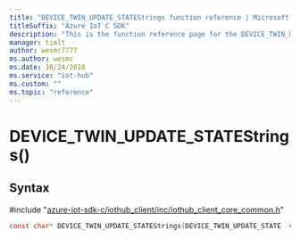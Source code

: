 ```yaml
---                             
title: "DEVICE_TWIN_UPDATE_STATEStrings function reference | Microsoft Docs" 
titleSuffix: "Azure IoT C SDK"            
description: "This is the function reference page for the DEVICE_TWIN_UPDATE_STATEStrings() function in the Azure IoT C SDK. This SDK is used with Azure IoT Hub and Azure IoT Hub Device Provisioning Service"            
manager: timlt                 
author: wesmc7777              
ms.author: wesmc               
ms.date: 10/24/2018                    
ms.service: "iot-hub"             
ms.custom: ""                
ms.topic: "reference"        
---                            
```


# DEVICE_TWIN_UPDATE_STATEStrings()

## Syntax

\#include "[azure-iot-sdk-c/iothub_client/inc/iothub_client_core_common.h](../iothub-client-core-common-h.md)"  
```C
const char* DEVICE_TWIN_UPDATE_STATEStrings(DEVICE_TWIN_UPDATE_STATE  value);
```

